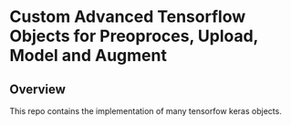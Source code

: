 
# Custom Advanced Tensorflow Objects for Preoproces, Upload, Model and Augment


## Overview

This repo contains the implementation of many tensorfow keras objects. 